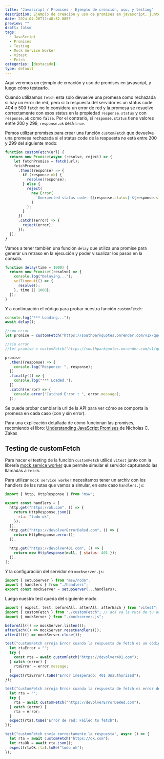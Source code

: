 ```yaml
---
title: "Javascript / Promises - Ejemplo de creación, uso, y testing"
description: Ejemplo de creación y uso de promises en javascript, junto con el testing correspondiente.
date: 2024-04-20T12:48:32.085Z
preview: ""
draft: false
tags:
  - JavaScript
  - Promises
  - Testing
  - Mock Service Worker
  - Vitest
  - Fetch
categories: [destacado]
type: default
---
```


Aquí veremos un ejemplo de creación y uso de promises en javascript, y luego cómo testearlo.

Cuando utilizamos `fetch` esta solo devuelve una promesa como rechazada si hay un error de red, pero si la respuesta del servidor es un status code 404 o 500 `fetch` no lo considera un error de red y la promesa se resuelve correctamente con esos status en la propiedad `response.status` y con `response.ok` como `false`. Por el contrario, si `response.status` tiene valores entre 200 y 299, `response.ok` será `true`.

Pemos utilizar promises para crear una función `customFetch` que devuelva una promesa rechazada si el status code de la respuesta no está entre 200 y 299 del siguiente modo:

```javascript
function customFetch(url) {
  return new Promise(async (resolve, reject) => {
    let fetchPromise = fetch(url);
    fetchPromise
      .then((response) => {
        if (response.ok) {
          resolve(response);
        } else {
          reject(
            new Error(
              `Unexpected status code: ${response.status} ${response.statusText}`
            )
          );
        }
      })
      .catch((error) => {
        reject(error);
      });
  });
}
```

Vamos a tener también una función `delay` que utiliza una promise para generar un retraso en la ejecución y poder visualizar los pasos en la consola.

```javascript
function delay(time = 1000) {
  return new Promise((resolve) => {
    console.log("Delaying...");
    setTimeout(() => {
      resolve();
    }, time || 1000);
  });
}
```

Y a continuación el código para probar nuestra función `customFetch`:

```javascript
console.log("*** Loading...");
await delay();

//con error
let promise = customFetch("https://southparkquotes.onrender.com/v1x/quotes");

//sin error
//let promise = customFetch("https://southparkquotes.onrender.com/v1/quotes");

promise
  .then((response) => {
    console.log("Response: ", response);
  })
  .finally(() => {
    console.log("*** Loaded.");
  })
  .catch((error) => {
    console.error("Catched Error : ", error.message);
  });
```

Se puede probar cambiar la url de la API para ver cómo se comporta la promesa en cada caso (con y sin error).

Para una explicación detallada de cómo funcionan las promises, recomiendo el libro: [Understanding JavaScript Promises ](https://leanpub.com/understanding-javascript-promises) de Nicholas C. Zakas

## Testing de customFetch

Para hacer el testing de la función `customFetch` utilicé `vitest` junto con la librería [mock service worker](https://mswjs.io/) que permite simular el servidor capturando las llamadas a `fetch`.

Para utilizar `mock service worker` necesitamos tener un archiv con los handlers de las rutas que vamos a simular, en este caso `handlers.js`:

```javascript
import { http, HttpResponse } from "msw";

export const handlers = [
  http.get("https://ok.com", () => {
    return HttpResponse.json({
      rta: "todo ok",
    });
  }),
  http.get("https://devolverErrorDeRed.com", () => {
    return HttpResponse.error();
  }),

  http.get("https://devolver401.com", () => {
    return new HttpResponse(null, { status: 401 });
  }),
];
```

Y la configuración del servidor en `mockserver.js`:

```javascript
import { setupServer } from "msw/node";
import { handlers } from "./handlers";
export const mockServer = setupServer(...handlers);
```

Luego nuestro test queda del siguiente modo:

```javascript
import { expect, test, beforeAll, afterAll, afterEach } from "vitest";
import { customFetch } from "./customFetch"; // acá va la ruta de tu archivo customFetch.js
import { mockServer } from "./mockserver.js";

beforeAll(() => mockServer.listen());
afterEach(() => mockServer.resetHandlers());
afterAll(() => mockServer.close());

test("customFetch arroja Error cuando la respuesta de fetch es un código que no es 200-299", async () => {
  let rtaError = "";
  try {
    const rta = await customFetch("https://devolver401.com");
  } catch (error) {
    rtaError = error.message;
  }
  expect(rtaError).toBe("Error inesperado: 401 Unauthorized");
});

test("customFetch arroja Error cuando la respuesta de fetch es error de red", async () => {
  let rta = "";
  try {
    rta = await customFetch("https://devolverErrorDeRed.com");
  } catch (error) {
    rta = error;
  }
  expect(rta).toBe("Error de red: Failed to fetch");
});

test("customFetch envía correctamente la respuesta", async () => {
  let rta = await customFetch("https://ok.com");
  let rtaOk = await rta.json();
  expect(rtaOk.rta).toBe("todo ok");
});
```
